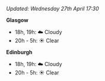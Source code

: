*Updated: Wednesday 27th April 17:30*

**Glasgow**

* 18h, 19h: :cloud: Cloudy
* 20h - 5h: :sunny: Clear

**Edinburgh**

* 18h, 19h: :cloud: Cloudy
* 20h - 5h: :sunny: Clear
